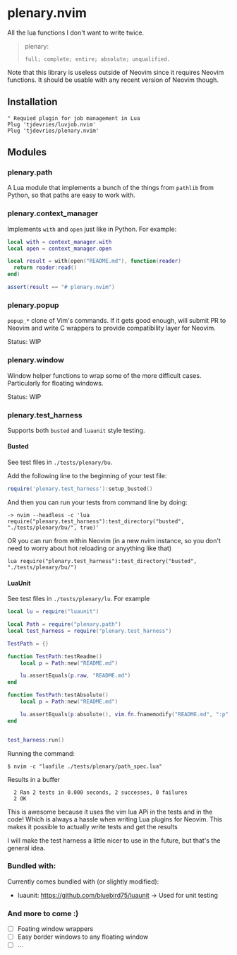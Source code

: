 # plenary.nvim

All the lua functions I don't want to write twice.

> plenary:
>
>     full; complete; entire; absolute; unqualified.

Note that this library is useless outside of Neovim since it requires Neovim functions. It should be usable with any recent version of Neovim though.

## Installation

```vim
" Requied plugin for job management in Lua
Plug 'tjdevries/luvjob.nvim'
Plug 'tjdevries/plenary.nvim'
```

## Modules

### plenary.path

A Lua module that implements a bunch of the things from `pathlib` from Python, so that paths are easy to work with.

### plenary.context_manager

Implements `with` and `open` just like in Python. For example:

```lua
local with = context_manager.with
local open = context_manager.open

local result = with(open("README.md"), function(reader)
  return reader:read()
end)

assert(result == "# plenary.nvim")
```

### plenary.popup

`popup_*` clone of Vim's commands. If it gets good enough, will submit PR to Neovim and write C wrappers
to provide compatibility layer for Neovim.

Status: WIP

### plenary.window

Window helper functions to wrap some of the more difficult cases. Particularly for floating windows.

Status: WIP

### plenary.test_harness

Supports both `busted` and `luaunit` style testing.

#### Busted

See test files in `./tests/plenary/bu`.

Add the following line to the beginning of your test file:

```lua
require('plenary.test_harness'):setup_busted()
```

And then you can run your tests from command line by doing:

```
-> nvim --headless -c 'lua require("plenary.test_harness"):test_directory("busted", "./tests/plenary/bu/", true)'
```

OR you can run from within Neovim (in a new nvim instance, so you don't need to worry about hot reloading or anyything like that)

```vim
lua require("plenary.test_harness"):test_directory("busted", "./tests/plenary/bu/")
```

#### LuaUnit

See test files in `./tests/plenary/lu`. For example

```lua
local lu = require("luaunit")

local Path = require("plenary.path")
local test_harness = require("plenary.test_harness")

TestPath = {}

function TestPath:testReadme()
    local p = Path:new("README.md")

    lu.assertEquals(p.raw, "README.md")
end

function TestPath:testAbsolute()
    local p = Path:new("README.md")

    lu.assertEquals(p:absolute(), vim.fn.fnamemodify("README.md", ":p"))
end


test_harness:run()
```

Running the command:

```
$ nvim -c "luafile ./tests/plenary/path_spec.lua"
```

Results in a buffer
```
  2 Ran 2 tests in 0.000 seconds, 2 successes, 0 failures
  2 OK
```

This is awesome because it uses the vim lua APi in the tests and in the code! Which is always a hassle when
writing Lua plugins for Neovim. This makes it possible to actually write tests and get the results

I will make the test harness a little nicer to use in the future, but that's the general idea.

### Bundled with:

Currently comes bundled with (or slightly modified):
- luaunit: https://github.com/bluebird75/luaunit -> Used for unit testing

### And more to come :)

- [ ] Foating window wrappers
- [ ] Easy border windows to any floating window
- [ ] ...
